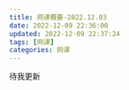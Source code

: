 ```yaml
---
title: 网课概要-2022.12.03
date: 2022-12-09 22:36:00
updated: 2022-12-09 22:37:24
tags: [网课]
categories: 网课
---
```


待我更新
